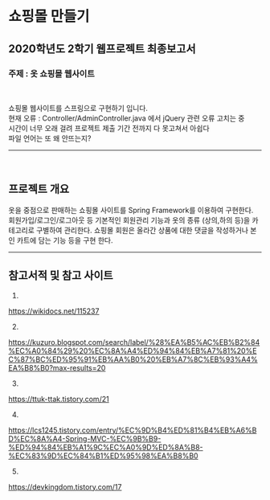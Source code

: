 # 쇼핑몰 만들기


## 2020학년도 2학기 웹프로젝트 최종보고서
### 주제 : 옷 쇼핑몰 웹사이트   

<br>

쇼핑몰 웹사이트를 스프링으로 구현하기 입니다.<br>
현재 오류 : Controller/AdminController.java 에서 jQuery 관련 오류 고치는 중<br>
시간이 너무 오래 걸려 프로젝트 제출 기간 전까지 다 못고쳐서 아쉽다<br>
파일 언어는 또 왜 안뜨는지? 
  
<hr>

<br>

## 프로젝트 개요

옷을 중점으로 판매하는 쇼핑몰 사이트를 Spring Framework를 이용하여 구현한다. 회원가입/로그인/로그아웃 등 기본적인 회원관리 기능과 옷의 종류 (상의,하의 등)을 카테고리로 구별하여 관리한다. 쇼핑몰 회원은 올라간 상품에 대한 댓글을 작성하거나 본인 카트에 담는 기능 등을 구현 한다.

<hr>

## 참고서적 및 참고 사이트


1) 
https://wikidocs.net/115237

2)
 https://kuzuro.blogspot.com/search/label/%28%EA%B5%AC%EB%B2%84%EC%A0%84%29%20%EC%8A%A4%ED%94%84%EB%A7%81%20%EC%87%BC%ED%95%91%EB%AA%B0%20%EB%A7%8C%EB%93%A4%EA%B8%B0?max-results=20

3) 
https://ttuk-ttak.tistory.com/21

4)
https://lcs1245.tistory.com/entry/%EC%9D%B4%ED%81%B4%EB%A6%BD%EC%8A%A4-Spring-MVC-%EC%9B%B9-%ED%94%84%EB%A1%9C%EC%A0%9D%ED%8A%B8-%EC%83%9D%EC%84%B1%ED%95%98%EA%B8%B0

5) 
https://devkingdom.tistory.com/17



